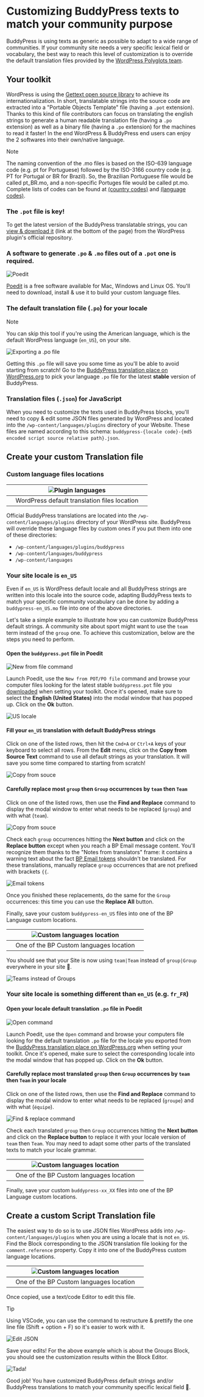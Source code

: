 # Customizing BuddyPress texts to match your community purpose

BuddyPress is using texts as generic as possible to adapt to a wide range of communities. If your community site needs a very specific lexical field or vocabulary, the best way to reach this level of customization is to override the default translation files provided by the [WordPress Polyglots team](https://translate.wordpress.org/projects/wp-plugins/buddypress/).

## Your toolkit

WordPress is using the [Gettext open source library](https://www.php.net/manual/en/intro.gettext.php) to achieve its internationalization. In short, translatable strings into the source code are extracted into a "Portable Objects Template" file (having a `.pot` extension). Thanks to this kind of file contributors can focus on translating the english strings to generate a human readable translation file (having a `.po` extension) as well as a binary file (having a `.po` extension) for the machines to read it faster! In the end WordPress & BuddyPress end users can enjoy the 2 softwares into their own/native language.

> [!NOTE]
> The naming convention of the .mo files is based on the ISO-639 language code (e.g. pt for Portuguese) followed by the ISO-3166 country code (e.g. PT for Portugal or BR for Brazil). So, the Brazilian Portuguese file would be called pt_BR.mo, and a non-specific Portuges file would be called pt.mo. Complete lists of codes can be found at [(country codes)](https://www.gnu.org/savannah-checkouts/gnu/gettext/manual/gettext.html#Country-Codes) and [(language codes)](https://www.gnu.org/savannah-checkouts/gnu/gettext/manual/gettext.html#Language-Codes).

### The `.pot` file is key!

To get the latest version of the BuddyPress translatable strings, you can [view & download it](https://plugins.trac.wordpress.org/browser/buddypress/trunk/buddypress.pot) (link at the bottom of the page) from the WordPress plugin's official repository.

### A software to generate `.po` & `.mo` files out of a `.pot` one is required.

![Poedit](../assets/advanced-user-customize-text-04.png)

[Poedit](https://poedit.net/wordpress) is a free software available for Mac, Windows and Linux OS. You'll need to download, install & use it to build your custom language files.

### The default translation file (`.po`) for your locale

> [!NOTE]
> You can skip this tool if you're using the American language, which is the default WordPress language (`en_US`), on your site.

![Exporting a .po file](../assets/advanced-user-customize-text-01.png)

Getting this `.po` file will save you some time as you'll be able to avoid starting from scratch! Go to the [BuddyPress translation place on WordPress.org](https://translate.wordpress.org/projects/wp-plugins/buddypress/) to pick your language `.po` file for the latest **stable** version of BuddyPress.

### Translation files (`.json`) for JavaScript

When you need to customize the texts used in BuddyPress blocks, you'll need to copy & edit some JSON files generated by WordPress and located into the `/wp-content/languages/plugins` directory of your Website. These files are named according to this schema: `buddypress-{locale code}-{md5 encoded script source relative path}.json`.

## Create your custom Translation file

### Custom language files locations

||![Plugin languages](../assets/advanced-user-customize-text-02.png)||
|:-:|:-:|:-:|
||WordPress default translation files location||

Official BuddyPress translations are located into the `/wp-content/languages/plugins` directory of your WordPress site. BuddyPress will override these language files by custom ones if you put them into one of these directories:
 
- `/wp-content/languages/plugins/buddypress`
- `/wp-content/languages/buddypress`
- `/wp-content/languages`

### Your site locale is `en_US`

Even if `en_US` is WordPress default locale and all BuddyPress strings are written into this locale into the source code, adapting BuddyPress texts to match your specific community vocabulary can be done by adding a `buddypress-en_US.mo` file into one of the above directories.

Let's take a simple example to illustrate how you can customize BuddyPress default strings. A community site about sport might want to use the `team` term instead of the `group` one. To achieve this customization, below are the steps you need to perform.

#### Open the `buddypress.pot` file in Poedit

![New from file command](../assets/advanced-user-customize-text-05.png)

Launch Poedit, use the `New from POT/PO file` command and browse your computer files looking for the latest stable `buddypress.pot` file you [downloaded](https://plugins.trac.wordpress.org/browser/buddypress/trunk/buddypress.pot) when setting your toolkit. Once it's opened, make sure to select the **English (United States)** into the modal window that has popped up. Click on the **Ok** button.

![US locale](../assets/advanced-user-customize-text-06.png)

#### Fill your `en_US` translation with default BuddyPress strings

Click on one of the listed rows, then hit the `Cmd+A` or `Ctrl+A` keys of your keyboard to select all rows. From the **Edit** menu, click on the **Copy from Source Text** command to use all default strings as your translation. It will save you some time compared to starting from scratch!

![Copy from souce](../assets/advanced-user-customize-text-07.png)

#### Carefully replace most `group` then `Group` occurrences by `team` then `Team`

Click on one of the listed rows, then use the **Find and Replace** command to display the modal window to enter what needs to be replaced (`group`) and with what (`team`).

![Copy from souce](../assets/advanced-user-customize-text-08.png)

Check each `group` occurrences hitting the **Next button** and click on the **Replace button** except when you reach a BP Email message content. You'll recognize them thanks to the "Notes from translators" frame: it contains a warning text about the fact [BP Email tokens](https://github.com/buddypress/buddypress/blomaster/docs/user/administration/emails/tokens.md) shouldn't be translated. For these translations, manually replace `group` occurrences that are not prefixed with brackets `{{`.

![Email tokens](../assets/advanced-user-customize-text-09.png)

Once you finished these replacements, do the same for the `Group` occurrences: this time you can use the **Replace All** button.

Finally, save your custom `buddypress-en_US` files into one of the BP Language custom locations.

||![Custom languages location](../assets/advanced-user-customize-text-11.png)||
|:-:|:-:|:-:|
||One of the BP Custom languages location||

You should see that your Site is now using `team|Team` instead of `group|Group` everywhere in your site 🙌.

![Teams instead of Groups](../assets/advanced-user-customize-text-10.png)

### Your site locale is something different than `en_US` (e.g. `fr_FR`)

#### Open your locale default translation `.po` file in Poedit

![Open command](../assets/advanced-user-customize-text-12.png)

Launch Poedit, use the `Open` command and browse your computers file looking for the default translation `.po` file for the locale you exported from the [BuddyPress translation place on WordPress.org](https://translate.wordpress.org/projects/wp-plugins/buddypress/) when setting your toolkit. Once it's opened, make sure to select the corresponding locale into the modal window that has popped up. Click on the **Ok** button.

#### Carefully replace most translated `group` then `Group` occurrences by `team` then `Team` in your locale

Click on one of the listed rows, then use the **Find and Replace** command to display the modal window to enter what needs to be replaced (`groupe`) and with what (`équipe`).

![Find & replace command](../assets/advanced-user-customize-text-14.png)

Check each translated `group` then `Group` occurrences hitting the **Next button** and click on the **Replace button** to replace it with your locale version of `team` then `Team`. You may need to adapt some other parts of the translated texts to match your locale grammar.

||![Custom languages location](../assets/advanced-user-customize-text-03.png)||
|:-:|:-:|:-:|
||One of the BP Custom languages location||

Finally, save your custom `buddypress-xx_XX` files into one of the BP Language custom locations.

## Create a custom Script Translation file

The easiest way to do so is to use JSON files WordPress adds into `/wp-content/languages/plugins` when you are using a locale that is not `en_US`. Find the Block corresponding to the JSON translation file looking for the `comment.reference` property. Copy it into one of the BuddyPress custom language locations.

||![Custom languages location](../assets/advanced-user-customize-text-15.png)||
|:-:|:-:|:-:|
||One of the BP Custom languages location||

Once copied, use a text/code Editor to edit this file.

> [!TIP]
> Using VSCode, you can use the command to restructure & prettify the one line file (Shift + option + F) so it's easier to work with it.

![Edit JSON](../assets/advanced-user-customize-text-16.png)

Save your edits! For the above example which is about the Groups Block, you should see the customization results within the Block Editor.

![Tada!](../assets/advanced-user-customize-text-17.png)

Good job! You have customized BuddyPress default strings and/or BuddyPress translations to match your community specific lexical field 💪. 
